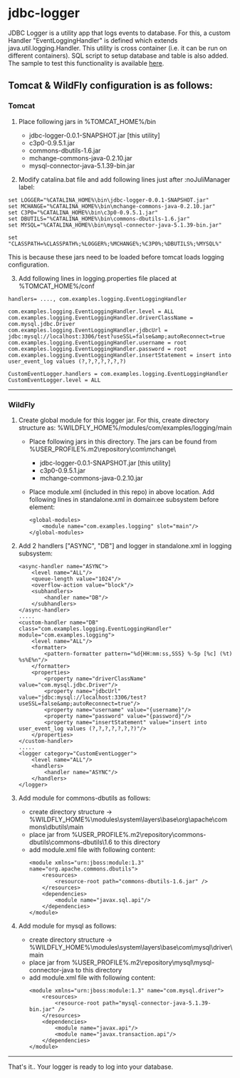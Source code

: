 # jdbc-logger
JDBC Logger is a utility app that logs events to database. For this, a custom Handler "EventLoggingHandler" is defined which extends java.util.logging.Handler.
This utility is cross container (i.e. it can be run on different containers). SQL script to setup database and table is also added. The sample to test this functionality is available [here](https://github.com/faiza-aslam/logging-tester). 

**Tomcat** & **WildFly** configuration is as follows:
------
### Tomcat
1. Place following jars in %TOMCAT_HOME%/bin
	* jdbc-logger-0.0.1-SNAPSHOT.jar [this utility]
	* c3p0-0.9.5.1.jar
	* commons-dbutils-1.6.jar
	* mchange-commons-java-0.2.10.jar
	* mysql-connector-java-5.1.39-bin.jar

2. Modify catalina.bat file and add following lines just after :noJuliManager label:
```
set LOGGER="%CATALINA_HOME%\bin\jdbc-logger-0.0.1-SNAPSHOT.jar"
set MCHANGE="%CATALINA_HOME%\bin\mchange-commons-java-0.2.10.jar"
set C3P0="%CATALINA_HOME%\bin\c3p0-0.9.5.1.jar"
set DBUTILS="%CATALINA_HOME%\bin\commons-dbutils-1.6.jar"
set MYSQL="%CATALINA_HOME%\bin\mysql-connector-java-5.1.39-bin.jar"

set "CLASSPATH=%CLASSPATH%;%LOGGER%;%MCHANGE%;%C3P0%;%DBUTILS%;%MYSQL%"
```
This is because these jars need to be loaded before tomcat loads logging configuration.

3. Add following lines in logging.properties file placed at %TOMCAT_HOME%/conf
```
handlers= ...., com.examples.logging.EventLoggingHandler

com.examples.logging.EventLoggingHandler.level = ALL
com.examples.logging.EventLoggingHandler.driverClassName = com.mysql.jdbc.Driver
com.examples.logging.EventLoggingHandler.jdbcUrl = jdbc:mysql://localhost:3306/test?useSSL=false&amp;autoReconnect=true
com.examples.logging.EventLoggingHandler.username = root
com.examples.logging.EventLoggingHandler.password = root
com.examples.logging.EventLoggingHandler.insertStatement = insert into user_event_log values (?,?,?,?,?,?,?)

CustomEventLogger.handlers = com.examples.logging.EventLoggingHandler
CustomEventLogger.level = ALL
```
------

### WildFly
1. Create global module for this logger jar. For this, create directory structure as:
	%WILDFLY_HOME%/modules/com/examples/logging/main
	
	- Place following jars in this directory. The jars can be found from %USER_PROFILE%\.m2\repository\com\mchange\
		* jdbc-logger-0.0.1-SNAPSHOT.jar [this utility]
		* c3p0-0.9.5.1.jar
		* mchange-commons-java-0.2.10.jar
	
	- Place module.xml (included in this repo) in above location. Add following lines in standalone.xml in domain:ee subsystem before <spec-descriptor-property-replacement> element:
		```
		<global-modules>
			<module name="com.examples.logging" slot="main"/>
		</global-modules>
		```

2. Add 2 handlers ["ASYNC", "DB"] and logger in standalone.xml in logging subsystem:
	```
	<async-handler name="ASYNC">
		<level name="ALL"/>
		<queue-length value="1024"/>
		<overflow-action value="block"/>
		<subhandlers>
			<handler name="DB"/>
		</subhandlers>
	</async-handler>
	.....
	<custom-handler name="DB" class="com.examples.logging.EventLoggingHandler" module="com.examples.logging">
		<level name="ALL"/>
		<formatter>
			<pattern-formatter pattern="%d{HH:mm:ss,SSS} %-5p [%c] (%t) %s%E%n"/>
		</formatter>
		<properties>
			<property name="driverClassName" value="com.mysql.jdbc.Driver"/>
			<property name="jdbcUrl" value="jdbc:mysql://localhost:3306/test?useSSL=false&amp;autoReconnect=true"/>
			<property name="username" value="{username}"/>
			<property name="password" value="{password}"/>
			<property name="insertStatement" value="insert into user_event_log values (?,?,?,?,?,?,?)"/>
		</properties>
	</custom-handler>
	.....
	<logger category="CustomEventLogger">
		<level name="ALL"/>
		<handlers>
			<handler name="ASYNC"/>
		</handlers>
	</logger>
	```
	
3. Add module for commons-dbutils as follows:
	* create directory structure -> %WILDFLY_HOME%\modules\system\layers\base\org\apache\commons\dbutils\main
	* place jar from %USER_PROFILE%\.m2\repository\commons-dbutils\commons-dbutils\1.6 to this directory
	* add module.xml file with following content:
		```
		<module xmlns="urn:jboss:module:1.3" name="org.apache.commons.dbutils">
			<resources>
				<resource-root path="commons-dbutils-1.6.jar" />
			</resources> 
			<dependencies>
				<module name="javax.sql.api"/>
			</dependencies>
		</module>
		```

3. Add module for mysql as follows:
	* create directory structure -> %WILDFLY_HOME%\modules\system\layers\base\com\mysql\driver\main
	* place jar from %USER_PROFILE%\.m2\repository\mysql\mysql-connector-java to this directory
	* add module.xml file with following content:
		```
		<module xmlns="urn:jboss:module:1.3" name="com.mysql.driver">
			<resources>
				<resource-root path="mysql-connector-java-5.1.39-bin.jar" />
			</resources>
			<dependencies>
				<module name="javax.api"/>
				<module name="javax.transaction.api"/>
			</dependencies>
		</module>
		```
	
------

That's it.. Your logger is ready to log into your database.
